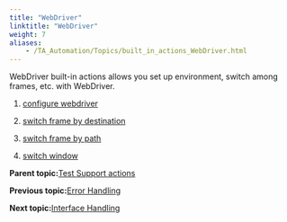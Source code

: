 ```yaml
--- 
title: "WebDriver"
linktitle: "WebDriver"
weight: 7
aliases: 
    - /TA_Automation/Topics/built_in_actions_WebDriver.html
---
```


WebDriver built-in actions allows you set up environment, switch among frames, etc. with WebDriver.

1.  [configure webdriver](/TA_Automation/Topics/bia_configure_webdriver.html)  

2.  [switch frame by destination](/TA_Automation/Topics/bia_switch_frame_by_destination.html)  

3.  [switch frame by path](/TA_Automation/Topics/bia_switch_frame_by_path.html)  

4.  [switch window](/TA_Automation/Topics/bia_switch_window.html)  


**Parent topic:**[Test Support actions](/TA_Automation/Topics/bia_Test_Support.html)

**Previous topic:**[Error Handling](/TA_Automation/Topics/bia_Error_handling.html)

**Next topic:**[Interface Handling](/TA_Automation/Topics/bia_Interface_handling.html)


